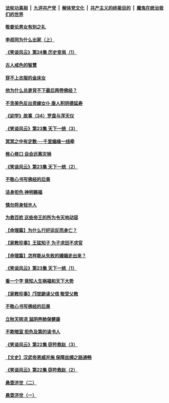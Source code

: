 ####  [法轮功真相](../../../../basic/blob/master/README.md?t=08161139) &nbsp;|&nbsp; [九评共产党](../../../../9ping.md/blob/master/README.md?t=08161139) &nbsp;|&nbsp; [解体党文化](../../../../jtdwh.md/blob/master/README.md?t=08161139)  &nbsp;|&nbsp; [共产主义的终极目的](../../../../gczydzjmd.md/blob/master/README.md?t=08161139) &nbsp;|&nbsp; [魔鬼在统治我们的世界](../../../../mgztzwmdsj.md/blob/master/README.md?t=08161139) 

#### [敬姜论男女有别之礼](../pages/prog647/a102645258.md?t=08161139) 

#### [李叔同为什么出家（上）](../pages/prog647/a102645242.md?t=08161139) 

#### [《笑谈风云》第24集 历史变局（1）](../pages/prog647/a102645211.md?t=08161139) 

#### [古人戒色的智慧](../pages/prog647/a102644639.md?t=08161139) 

#### [穿不上衣服的金床女](../pages/prog647/a102644620.md?t=08161139) 

#### [他为什么总是背不下最后两卷佛经？](../pages/prog647/a102644587.md?t=08161139) 

#### [不贪美色反出资嫁女仆 唐人积阴德延寿](../pages/prog647/a102643957.md?t=08161139) 

#### [《幼学》故事（34）罗盘与浑天仪](../pages/prog647/a102643951.md?t=08161139) 

#### [《笑谈风云》第23集 天下一统（3）](../pages/prog647/a102643937.md?t=08161139) 

#### [冥冥之中有定数──千里姻缘一线牵](../pages/prog647/a102643074.md?t=08161139) 

#### [修心修口 自会远离灾祸](../pages/prog647/a102643036.md?t=08161139) 

#### [《笑谈风云》第23集 天下一统（2）](../pages/prog647/a102643014.md?t=08161139) 

#### [不敬心书写佛经的后果](../pages/prog647/a102642368.md?t=08161139) 

#### [洁身拒色 神明赐福](../pages/prog647/a102642363.md?t=08161139) 

#### [慎勿将身轻许人](../pages/prog647/a102642222.md?t=08161139) 

#### [为救百姓 这些帝王的所为令天地动容](../pages/prog647/a102642052.md?t=08161139) 

#### [【命理篇】为什么行好运反而身亡？](../pages/prog647/a102641592.md?t=08161139) 

#### [【家教珍事】王猛知子 为子求田不求官](../pages/prog647/a102641580.md?t=08161139) 

#### [【命理篇】怎样能从失败的婚姻走出来？](../pages/prog647/a102640802.md?t=08161139) 

#### [《笑谈风云》第23集 天下一统（1）](../pages/prog647/a102640791.md?t=08161139) 

#### [看一个字 竟知人生祸福和天下大势](../pages/prog647/a102640137.md?t=08161139) 

#### [【家教珍事】邝埜跪读父信 敬受父教](../pages/prog647/a102640131.md?t=08161139) 

#### [不敬心书写佛经的后果](../pages/prog647/a102639970.md?t=08161139) 

#### [立秋天转凉 滋阴养肺保健康](../pages/prog647/a102639236.md?t=08161139) 

#### [不欺暗室 拒色及第的读书人](../pages/prog647/a102639223.md?t=08161139) 

#### [《笑谈风云》第22集 窃符救赵（3）](../pages/prog647/a102639213.md?t=08161139) 

#### [【文史】汉武帝恩威并施 保障丝绸之路通畅](../pages/prog647/a102638665.md?t=08161139) 

#### [《笑谈风云》第22集 窃符救赵（2）](../pages/prog647/a102638635.md?t=08161139) 

#### [悬壶济世（二）](../pages/prog647/a102637876.md?t=08161139) 

#### [悬壶济世（一）](../pages/prog647/a102637864.md?t=08161139) 

